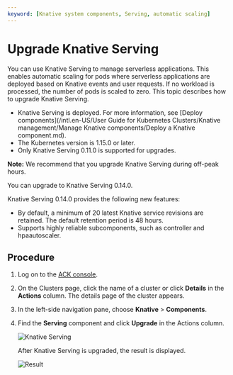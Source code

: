 ```yaml
---
keyword: [Knative system components, Serving, automatic scaling]
---
```


# Upgrade Knative Serving

You can use Knative Serving to manage serverless applications. This enables automatic scaling for pods where serverless applications are deployed based on Knative events and user requests. If no workload is processed, the number of pods is scaled to zero. This topic describes how to upgrade Knative Serving.

-   Knative Serving is deployed. For more information, see [Deploy components](/intl.en-US/User Guide for Kubernetes Clusters/Knative management/Manage Knative components/Deploy a Knative component.md).
-   The Kubernetes version is 1.15.0 or later.
-   Only Knative Serving 0.11.0 is supported for upgrades.

**Note:** We recommend that you upgrade Knative Serving during off-peak hours.

You can upgrade to Knative Serving 0.14.0.

Knative Serving 0.14.0 provides the following new features:

-   By default, a minimum of 20 latest Knative service revisions are retained. The default retention period is 48 hours.
-   Supports highly reliable subcomponents, such as controller and hpaautoscaler.

## Procedure

1.  Log on to the [ACK console](https://cs.console.aliyun.com).

2.  On the Clusters page, click the name of a cluster or click **Details** in the **Actions** column. The details page of the cluster appears.

3.  In the left-side navigation pane, choose **Knative** \> **Components**.

4.  Find the **Serving** component and click **Upgrade** in the Actions column.

    ![Knative Serving](https://static-aliyun-doc.oss-accelerate.aliyuncs.com/assets/img/en-US/9955359951/p127321.png)

    After Knative Serving is upgraded, the result is displayed.

    ![Result](https://static-aliyun-doc.oss-accelerate.aliyuncs.com/assets/img/en-US/9955359951/p127322.png)


